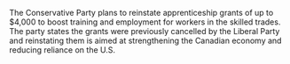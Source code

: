 The Conservative Party plans to reinstate apprenticeship grants of up to $4,000 to boost training and employment for workers in the skilled trades. The party states the grants were previously cancelled by the Liberal Party and reinstating them is aimed at strengthening the Canadian economy and reducing reliance on the U.S.
